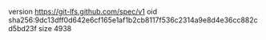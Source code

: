 version https://git-lfs.github.com/spec/v1
oid sha256:9dc13dff0d642e6cf165e1af1b2cb8117f536c2314a9e8d4e36cc882cd5bd23f
size 4938
